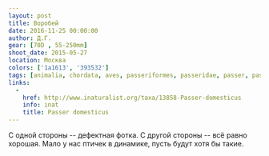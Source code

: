 ```yaml
---
layout: post
title: Воробей
date: 2016-11-25 00:00:00
author: Д.Г.
gear: [70D , 55-250mm]
shoot_date: 2015-05-27
location: Москва
colors: ['1a1613', '393532']
tags: [animalia, chordata, aves, passeriformes, passeridae, passer, passer domesticus]
links:
  -
    href: http://www.inaturalist.org/taxa/13858-Passer-domesticus
    info: inat
    title: Passer domesticus
---
```


С одной стороны -- дефектная фотка. С другой стороны -- всё равно хорошая. Мало у нас птичек в динамике, пусть будут хотя бы такие.
